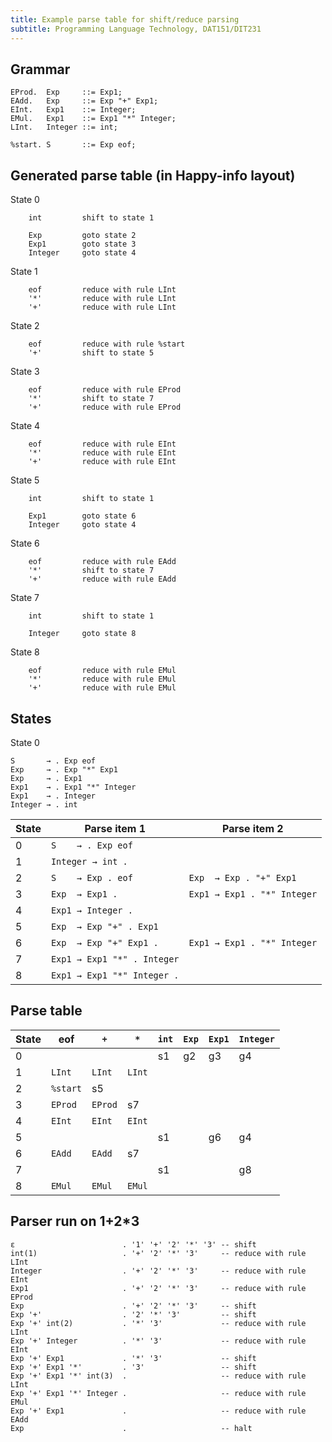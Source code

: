 ```yaml
---
title: Example parse table for shift/reduce parsing
subtitle: Programming Language Technology, DAT151/DIT231
---
```




Grammar
-------

    EProd.  Exp     ::= Exp1;
    EAdd.   Exp     ::= Exp "+" Exp1;
    EInt.   Exp1    ::= Integer;
    EMul.   Exp1    ::= Exp1 "*" Integer;
    LInt.   Integer ::= int;

    %start. S       ::= Exp eof;

Generated parse table (in Happy-info layout)
--------------------------------------------

State 0

        int         shift to state 1

        Exp         goto state 2
        Exp1        goto state 3
        Integer     goto state 4


State 1

        eof         reduce with rule LInt
        '*'         reduce with rule LInt
        '+'         reduce with rule LInt

State 2

        eof         reduce with rule %start
        '+'         shift to state 5

State 3

        eof         reduce with rule EProd
        '*'         shift to state 7
        '+'         reduce with rule EProd

State 4

        eof         reduce with rule EInt
        '*'         reduce with rule EInt
        '+'         reduce with rule EInt

State 5

        int         shift to state 1

        Exp1        goto state 6
        Integer     goto state 4


State 6

        eof         reduce with rule EAdd
        '*'         shift to state 7
        '+'         reduce with rule EAdd

State 7

        int         shift to state 1

        Integer     goto state 8


State 8

        eof         reduce with rule EMul
        '*'         reduce with rule EMul
        '+'         reduce with rule EMul


States
------

State 0

    S       → . Exp eof
    Exp     → . Exp "*" Exp1
    Exp     → . Exp1
    Exp1    → . Exp1 "*" Integer
    Exp1    → . Integer
    Integer → . int


| State | Parse item 1                | Parse item 2                |
|-------|-----------------------------|-----------------------------|
| 0     | `S    → . Exp eof`          |                             |
| 1     | `Integer → int .`           |                             |
| 2     | `S    → Exp . eof`          | `Exp  → Exp . "+" Exp1`     |
| 3     | `Exp  → Exp1 .`             | `Exp1 → Exp1 . "*" Integer` |
| 4     | `Exp1 → Integer .`          |                             |
| 5     | `Exp  → Exp "+" . Exp1`     |                             |
| 6     | `Exp  → Exp "+" Exp1 .`     | `Exp1 → Exp1 . "*" Integer` |
| 7     | `Exp1 → Exp1 "*" . Integer` |                             |
| 8     | `Exp1 → Exp1 "*" Integer .` |                             |


Parse table
-----------

| State |  eof    |   `+`   |   `*`   | `int` | `Exp` | `Exp1` |`Integer`|
|-------|---------|---------|---------|-------|-------|--------|---------|
|   0   |         |         |         |  s1   |  g2   |   g3   |   g4    |
|   1   | `LInt`  | `LInt`  | `LInt`  |       |       |        |         |
|   2   | `%start`|  s5     |         |       |       |        |         |
|   3   | `EProd` | `EProd` |  s7     |       |       |        |         |
|   4   | `EInt`  | `EInt`  | `EInt`  |       |       |        |         |
|   5   |         |         |         |  s1   |       |   g6   |   g4    |
|   6   | `EAdd`  | `EAdd`  |  s7     |       |       |        |         |
|   7   |         |         |         |  s1   |       |        |   g8    |
|   8   | `EMul`  | `EMul`  | `EMul`  |       |       |        |         |

Parser run on 1+2*3
-------------------

    ε                        . '1' '+' '2' '*' '3' -- shift
    int(1)                   . '+' '2' '*' '3'     -- reduce with rule LInt
    Integer                  . '+' '2' '*' '3'     -- reduce with rule EInt
    Exp1                     . '+' '2' '*' '3'     -- reduce with rule EProd
    Exp                      . '+' '2' '*' '3'     -- shift
    Exp '+'                  . '2' '*' '3'         -- shift
    Exp '+' int(2)           . '*' '3'             -- reduce with rule LInt
    Exp '+' Integer          . '*' '3'             -- reduce with rule EInt
    Exp '+' Exp1             . '*' '3'             -- shift
    Exp '+' Exp1 '*'         . '3'                 -- shift
    Exp '+' Exp1 '*' int(3)  .                     -- reduce with rule LInt
    Exp '+' Exp1 '*' Integer .                     -- reduce with rule EMul
    Exp '+' Exp1             .                     -- reduce with rule EAdd
    Exp                      .                     -- halt
